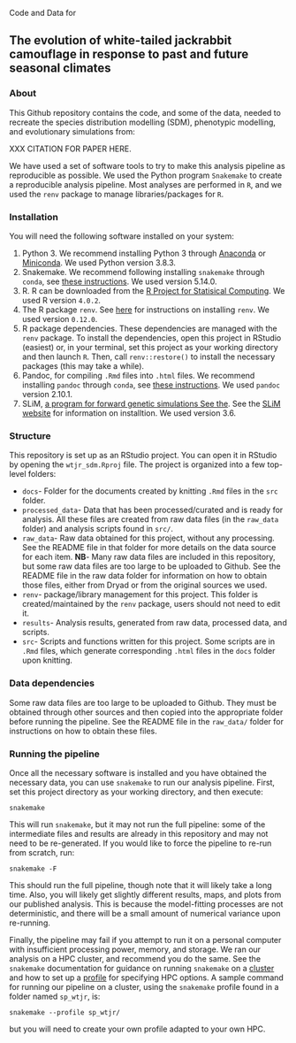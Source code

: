 Code and Data for

## The evolution of white-tailed jackrabbit camouflage in response to past and future seasonal climates

### About

This Github repository contains the code, and some of the data, needed to recreate the species distribution modelling (SDM), phenotypic modelling, and evolutionary simulations from:

XXX CITATION FOR PAPER HERE. 

We have used a set of software tools to try to make this analysis pipeline as reproducible as possible. We used the Python program `Snakemake` to create a reproducible analysis pipeline. Most analyses are performed in `R`, and we used the `renv` package to manage libraries/packages for `R`. 

### Installation

You will need the following software installed on your system:

1. Python 3. We recommend installing Python 3 through [Anaconda](https://www.anaconda.com) or [Miniconda](https://docs.conda.io/en/latest/miniconda.html). We used Python version 3.8.3. 
2. Snakemake. We recommend following installing `snakemake` through `conda`, see [these instructions](https://snakemake.readthedocs.io/en/stable/getting_started/installation.html). We used version 5.14.0.
3. R. R can be downloaded from the [R Project for Statisical Computing](https://www.r-project.org). We used R version `4.0.2`. 
4. The R package `renv`. See [here](https://rstudio.github.io/renv/index.html) for instructions on installing `renv`. We used version `0.12.0`. 
5. R package dependencies. These dependencies are managed with the `renv` package. To install the dependencies, open this project in RStudio (easiest) or, in your terminal, set this project as your working directory and then launch `R`. Then, call `renv::restore()` to install the necessary packages (this may take a while). 
6. Pandoc, for compiling `.Rmd` files into `.html` files. We recommend installing `pandoc` through `conda`, see [these instructions](https://anaconda.org/conda-forge/pandoc). We used `pandoc` version 2.10.1.
7. SLiM, [a program for forward genetic simulations See the](https://academic.oup.com/mbe/article/36/3/632/5229931?login=true). See the  [SLiM website](https://messerlab.org/slim/) for information on installtion. We used version 3.6. 

### Structure

This repository is set up as an RStudio project. You can open it in RStudio by opening the `wtjr_sdm.Rproj` file. The project is organized into a few top-level folders:

* `docs`- Folder for the documents created by knitting `.Rmd` files in the `src` folder. 
* `processed_data`- Data that has been processed/curated and is ready for analysis. All these files are created from raw data files (in the `raw_data` folder) and analysis scripts found in `src/`.
* `raw_data`- Raw data obtained for this project, without any processing. See the README file in that folder for more details on the data source for each item. **NB**- Many raw data files are included in this repository, but some raw data files are too large to be uploaded to Github. See the README file in the raw data folder for information on how to obtain those files, either from Dryad or from the original sources we used. 
* `renv`- package/library management for this project. This folder is created/maintained by the `renv` package, users should not need to edit it. 
* `results`- Analysis results, generated from raw data, processed data, and scripts. 
* `src`- Scripts and functions written for this project. Some scripts are in `.Rmd` files, which generate corresponding `.html` files in the `docs` folder upon knitting. 

### Data dependencies

Some raw data files are too large to be uploaded to Github. They must be obtained through other sources and then copied into the appropriate folder before running the pipeline. See the README file in the `raw_data/` folder for instructions on how to obtain these files. 

### Running the pipeline

Once all the necessary software is installed and you have obtained the necessary data, you can use `snakemake` to run our analysis pipeline. First, set this project directory as your working directory, and then execute:

```
snakemake
```

This will run `snakemake`, but it may not run the full pipeline: some of the intermediate files and results are already in this repository and may not need to be re-generated. If you would like to force the pipeline to re-run from scratch, run:

```
snakemake -F
```

This should run the full pipeline, though note that it will likely take a long time. Also, you will likely get slightly different results, maps, and plots from our published analysis. This is because the model-fitting processes are not deterministic, and there will be a small amount of numerical variance upon re-running. 


Finally, the pipeline may fail if you attempt to run it on a personal computer with insufficient processing power, memory, and storage. We ran our analysis on a HPC cluster, and recommend you do the same. See the `snakemake` documentation for guidance on running `snakemake` on a [cluster](https://snakemake.readthedocs.io/en/stable/executing/cluster.html) and how to set up a [profile](https://snakemake.readthedocs.io/en/stable/executing/cli.html#profiles) for specifying HPC options. A sample command for running our pipeline on a cluster, using the `snakemake` profile found in a folder named `sp_wtjr`, is:

```
snakemake --profile sp_wtjr/
```

but you will need to create your own profile adapted to your own HPC. 

